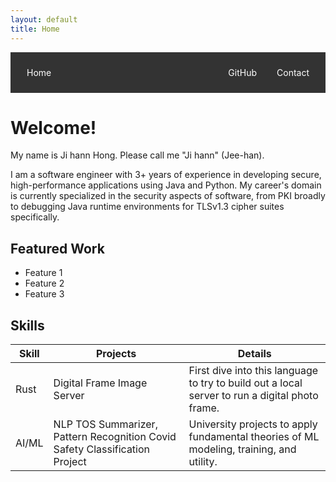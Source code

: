 ```yaml
---
layout: default
title: Home
---
```


<nav style="background-color: #333; padding: 10px;">
  <ul style="list-style-type: none; margin: 0; padding: 0; overflow: hidden;">
    <li style="float: left;"><a href="/" style="display: block; color: white; text-align: center; padding: 14px 16px; text-decoration: none;">Home</a></li>
    <li style="float: right;"><a href="/contact" style="display: block; color: white; text-align: center; padding: 14px 16px; text-decoration: none;">Contact</a></li>
    <li style="float: right;"><a href="https://github.com/jhong16" style="display: block; color: white; text-align: center; padding: 14px 16px; text-decoration: none;">GitHub</a></li>
  </ul>
</nav>

# Welcome!

My name is Ji hann Hong. Please call me "Ji hann" (Jee-han).

I am a software engineer with 3+ years of experience in developing secure, high-performance applications using Java and Python. My career's domain is currently specialized in the security aspects of software, from PKI broadly to debugging Java runtime environments for TLSv1.3 cipher suites specifically.

## Featured Work

- Feature 1
- Feature 2
- Feature 3

## Skills

| Skill | Projects | Details |
| --- | --- | --- |
| Rust | Digital Frame Image Server | First dive into this language to try to build out a local server to run a digital photo frame. |
| AI/ML | NLP TOS Summarizer, Pattern Recognition Covid Safety Classification Project  | University projects to apply fundamental theories of ML modeling, training, and utility. |


